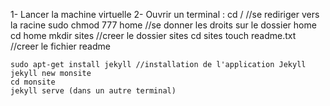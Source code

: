 1- Lancer la machine virtuelle
2- Ouvrir un terminal :
	cd / //se rediriger vers la racine
	sudo chmod 777 home //se donner les droits sur le dossier home 
	cd home
	mkdir sites //creer le dossier sites
	cd sites
	touch readme.txt //creer le fichier readme
	
	sudo apt-get install jekyll //installation de l'application Jekyll
	jekyll new monsite
	cd monsite
	jekyll serve (dans un autre terminal)